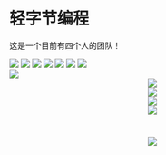 # 轻字节编程
这是一个目前有四个人的团队！

<span > 
    <img src="https://img.shields.io/badge/-C++-red?style=flat-square&logo=cplusplus&logoColor=white" />
    <img src="https://img.shields.io/badge/-C-green?style=flat-square&logo=c&logoColor=white" />
    <img src="https://img.shields.io/badge/-Python-blue?style=flat-square&logo=python&logoColor=white" /> 
    <img src="https://img.shields.io/badge/-CSharp-800080?style=flat-square&logo=csharp&logoColor=white" />
    <img src="https://img.shields.io/badge/-HTML5-E34F26?style=flat-square&logo=html5&logoColor=white" /> 
    <img src="https://img.shields.io/badge/-CSS3-1572B6?style=flat-square&logo=css3" /> 
    <img src="https://img.shields.io/badge/-JavaScript-oringe?style=flat-square&logo=javascript" /> 
</span>

<div align="left"> <img src="https://visitor-badge.glitch.me/badge?page_id=LightByteCode" /> </div>

<div align="center"> <img src="https://github-readme-stats.vercel.app/api?username=LightByteCode&hide_title=true&hide_border=true&show_icons=trueline_height=21&text_color=000&icon_color=000&bg_color=0,ea6161,ffc64d,fffc4d,52fa5a&theme=graywhite" /> </div>

<div align="center"> <img src="https://github-readme-streak-stats.herokuapp.com/?user=LightByteCode" /> </div>

<div align="center"> <img src="https://github-readme-stats.vercel.app/api/top-langs/?username=LightByteCode&hide_title=true&hide_border=true&layout=compact&langs_count=6&text_color=000&icon_color=fff&bg_color=0,52fa5a,4dfcff,c64dff&theme=graywhite" /> </div>

<div align="center"> <img src="https://stats.justsong.cn/api/csdn?id=m0_61316509"> </div>

<h1 align="center">  <img src="https://readme-typing-svg.herokuapp.com/?lines=print(%22Hello%2C%20World!%22);让每一行代码为开源世界贡献！&center=true&size=27"> </h1>
